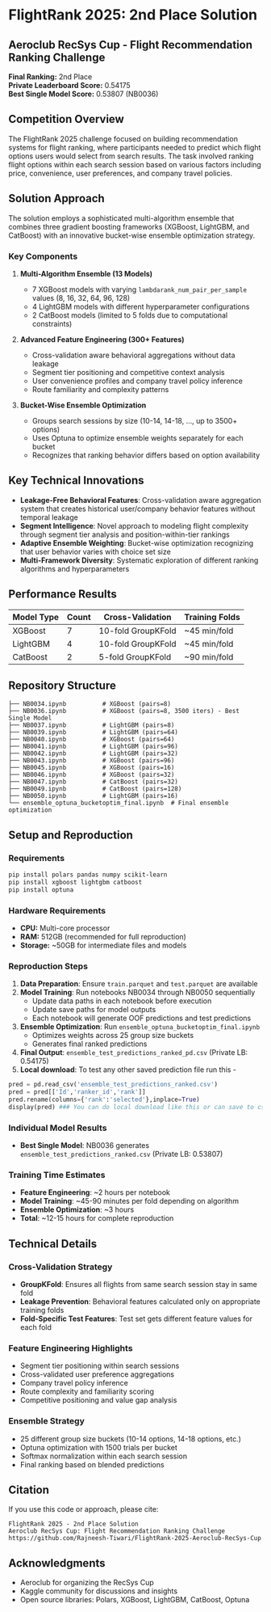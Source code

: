 # FlightRank 2025: 2nd Place Solution
## Aeroclub RecSys Cup - Flight Recommendation Ranking Challenge

**Final Ranking:** 2nd Place  
**Private Leaderboard Score:** 0.54175  
**Best Single Model Score:** 0.53807 (NB0036)

## Competition Overview

The FlightRank 2025 challenge focused on building recommendation systems for flight ranking, where participants needed to predict which flight options users would select from search results. The task involved ranking flight options within each search session based on various factors including price, convenience, user preferences, and company travel policies.

## Solution Approach

The solution employs a sophisticated multi-algorithm ensemble that combines three gradient boosting frameworks (XGBoost, LightGBM, and CatBoost) with an innovative bucket-wise ensemble optimization strategy.

### Key Components

1. **Multi-Algorithm Ensemble (13 Models)**
   - 7 XGBoost models with varying `lambdarank_num_pair_per_sample` values (8, 16, 32, 64, 96, 128)
   - 4 LightGBM models with different hyperparameter configurations  
   - 2 CatBoost models (limited to 5 folds due to computational constraints)

2. **Advanced Feature Engineering (300+ Features)**
   - Cross-validation aware behavioral aggregations without data leakage
   - Segment tier positioning and competitive context analysis
   - User convenience profiles and company travel policy inference
   - Route familiarity and complexity patterns

3. **Bucket-Wise Ensemble Optimization**
   - Groups search sessions by size (10-14, 14-18, ..., up to 3500+ options)
   - Uses Optuna to optimize ensemble weights separately for each bucket
   - Recognizes that ranking behavior differs based on option availability

## Key Technical Innovations

- **Leakage-Free Behavioral Features**: Cross-validation aware aggregation system that creates historical user/company behavior features without temporal leakage
- **Segment Intelligence**: Novel approach to modeling flight complexity through segment tier analysis and position-within-tier rankings
- **Adaptive Ensemble Weighting**: Bucket-wise optimization recognizing that user behavior varies with choice set size
- **Multi-Framework Diversity**: Systematic exploration of different ranking algorithms and hyperparameters

## Performance Results

| Model Type | Count | Cross-Validation | Training Folds |
|------------|-------|------------------|----------------|
| XGBoost | 7 | 10-fold GroupKFold | ~45 min/fold |
| LightGBM | 4 | 10-fold GroupKFold | ~45 min/fold |
| CatBoost | 2 | 5-fold GroupKFold | ~90 min/fold |


## Repository Structure

```
├── NB0034.ipynb          # XGBoost (pairs=8)
├── NB0036.ipynb          # XGBoost (pairs=8, 3500 iters) - Best Single Model
├── NB0037.ipynb          # LightGBM (pairs=8)
├── NB0039.ipynb          # LightGBM (pairs=64)
├── NB0040.ipynb          # XGBoost (pairs=64)
├── NB0041.ipynb          # LightGBM (pairs=96)
├── NB0042.ipynb          # LightGBM (pairs=32)
├── NB0043.ipynb          # XGBoost (pairs=96)
├── NB0045.ipynb          # XGBoost (pairs=16)
├── NB0046.ipynb          # XGBoost (pairs=32)
├── NB0047.ipynb          # CatBoost (pairs=32)
├── NB0049.ipynb          # CatBoost (pairs=128)
├── NB0050.ipynb          # LightGBM (pairs=16)
└── ensemble_optuna_bucketoptim_final.ipynb  # Final ensemble optimization
```

## Setup and Reproduction

### Requirements

```bash
pip install polars pandas numpy scikit-learn
pip install xgboost lightgbm catboost
pip install optuna
```

### Hardware Requirements

- **CPU:** Multi-core processor
- **RAM:** 512GB (recommended for full reproduction)
- **Storage:** ~50GB for intermediate files and models

### Reproduction Steps

1. **Data Preparation**: Ensure `train.parquet` and `test.parquet` are available
2. **Model Training**: Run notebooks NB0034 through NB0050 sequentially
   - Update data paths in each notebook before execution
   - Update save paths for model outputs
   - Each notebook will generate OOF predictions and test predictions
3. **Ensemble Optimization**: Run `ensemble_optuna_bucketoptim_final.ipynb`
   - Optimizes weights across 25 group size buckets
   - Generates final ranked predictions
4. **Final Output**: `ensemble_test_predictions_ranked_pd.csv` (Private LB: 0.54175)
5. **Local download**: To test any other saved prediction file run this -

```python
pred = pd.read_csv('ensemble_test_predictions_ranked.csv')
pred = pred[['Id','ranker_id','rank']]
pred.rename(columns={'rank':'selected'},inplace=True)
display(pred) ### You can do local download like this or can save to csv
```

### Individual Model Results

- **Best Single Model**: NB0036 generates `ensemble_test_predictions_ranked.csv` (Private LB: 0.53807)

### Training Time Estimates

- **Feature Engineering**: ~2 hours per notebook
- **Model Training**: ~45-90 minutes per fold depending on algorithm
- **Ensemble Optimization**: ~3 hours
- **Total**: ~12-15 hours for complete reproduction

## Technical Details

### Cross-Validation Strategy
- **GroupKFold**: Ensures all flights from same search session stay in same fold
- **Leakage Prevention**: Behavioral features calculated only on appropriate training folds
- **Fold-Specific Test Features**: Test set gets different feature values for each fold

### Feature Engineering Highlights
- Segment tier positioning within search sessions
- Cross-validated user preference aggregations
- Company travel policy inference
- Route complexity and familiarity scoring
- Competitive positioning and value gap analysis

### Ensemble Strategy
- 25 different group size buckets (10-14 options, 14-18 options, etc.)
- Optuna optimization with 1500 trials per bucket
- Softmax normalization within each search session
- Final ranking based on blended predictions

## Citation

If you use this code or approach, please cite:

```
FlightRank 2025 - 2nd Place Solution
Aeroclub RecSys Cup: Flight Recommendation Ranking Challenge
https://github.com/Rajneesh-Tiwari/FlightRank-2025-Aeroclub-RecSys-Cup
```

## Acknowledgments

- Aeroclub for organizing the RecSys Cup
- Kaggle community for discussions and insights
- Open source libraries: Polars, XGBoost, LightGBM, CatBoost, Optuna
